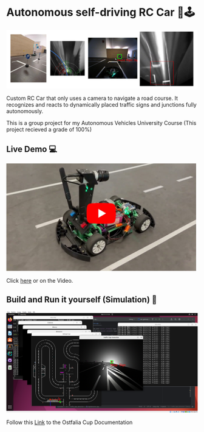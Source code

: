 # Autonomous self-driving RC Car 🚗🕹️

![Overview](docs/Overview.png)

Custom RC Car that only uses a camera to navigate a road course. It recognizes and reacts to dynamically placed traffic signs and junctions fully autonomously.

This is a group project for my Autonomous Vehicles University Course (This project recieved a grade of 100%)

## Live Demo 💻
<a href="https://youtu.be/AEA1OsS4_2U" target=_blank><img src="docs/youtube.jpg" width=500></a>

Click <a href="https://youtu.be/AEA1OsS4_2U" target=_blank>here</a> or on the Video.

## Build and Run it yourself (Simulation) 🔨

![Simulation](docs/simulation.png)

Follow this [Link](https://doc.cup.ostfalia.de/) to the Ostfalia Cup Documentation